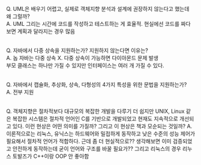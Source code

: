 Q. UML은 배우기 어렵고, 실제로 객체지향 분석과 설계에 권장하지 않는다고 했는데 왜 그럴까?  
A. UML 그리는 시간에 코드를 작성하고 테스트하는 게 효율적. 현실에선 코드를 짜다보면 계획과 달라지는 경우 많음
<br><br>

Q. 자바에서 다중 상속을 지원하는가? 지원하지 않는다면 이유는?  
A. 놉 자바는 다중 상속 X. 다중 상속이 가능하면 다이아몬드 문제 발생  
부모 클래스는 하나만 가질 수 있지만 인터페이스는 여러 개 가질 수 있다.
<br><br>

Q. 자바에서 캡슐화, 추상화, 상속, 다형성의 4가지 특성을 위한 문법을 지원하는가?  
A. 전부 지원
<br><br>

Q. 객체지향은 절차적보다 대규모의 복잡한 개발을 다루기 더 쉽지만 UNIX, Linux 같은 복잡한 시스템은 절차적 언어인 C를 기반으로 개발되었고 현재도 지속적으로 개선되고 있다. 이런 현상은 어떤 의미를 가질까? 그리고 이 현상은 책과 모순되는 것일까?
A. 이론적으로는 리눅스, 유닉스는 하드웨어와 밀접하게 동작하고 낮은 수준의 성능 제어가 필요해서 절차적 언어가 적합하다. 근데 좀 더 현실적으로?? 생각해보면 이미 검증되었고 안전하게 동작하는데 굳이 언어와 구조를 바꿀 필요가?? 그리고 리눅스의 경우 리누스 토발즈가 C++이랑 OOP 안 좋아함